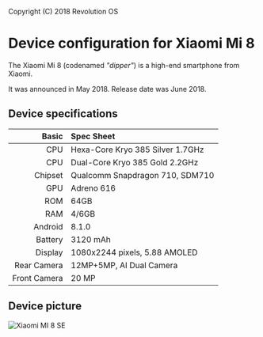 Copyright (C) 2018 Revolution OS

Device configuration for Xiaomi Mi 8
=========================================

The Xiaomi Mi 8 (codenamed _"dipper"_) is a high-end smartphone from Xiaomi.

It was announced in May 2018. Release date was June 2018.

## Device specifications

Basic   | Spec Sheet
-------:|:----------
CPU     | Hexa-Core Kryo 385 Silver 1.7GHz
CPU     | Dual-Core Kryo 385 Gold 2.2GHz
Chipset | Qualcomm Snapdragon 710, SDM710
GPU     | Adreno 616
ROM     | 64GB 
RAM     | 4/6GB
Android | 8.1.0
Battery | 3120 mAh
Display | 1080x2244 pixels, 5.88 AMOLED
Rear Camera  | 12MP+5MP, AI Dual Camera
Front Camera | 20 MP

## Device picture

![Xiaomi MI 8 SE](https://i1.mifile.cn/f/i/18/8i/gallery_list1_2.jpg "Xiaomi MI 8 SE")

